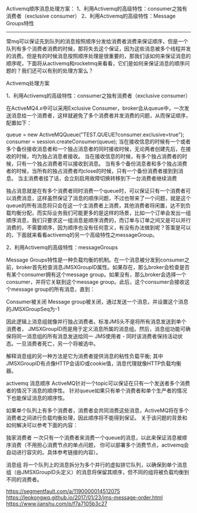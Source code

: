 Activemq顺序消息处理方案：
1、利用Activemq的高级特性：consumer之独有消费者（exclusive consumer）
2、利用Activemq的高级特性：Message Groups特性

---------------------------------------------------------------------------------------------------------------------
常mq可以保证先到队列的消息按照顺序分发给消费者消费来保证顺序，但是一个队列有多个消费者消费的时候，那将失去这个保证，因为这些消息被多个线程并发的消费。但是有的时候消息按照顺序处理是很重要的，那我们该如何来保证消息的顺序呢，下面将从activemq和rocketmq来看看，它们是如何来保证消息的顺序问题的？我们还可以有别的处理方案么？

Activemq处理方案

1、利用Activemq的高级特性：consumer之独有消费者（exclusive consumer）

在ActiveMQ4.x中可以采用Exclusive Consumer，broker会从queue中，一次发送消息给一个消费者，这样就避免了多个消费者并发消费的问题，从而保证顺序，配置如下：

queue = new ActiveMQQueue("TEST.QUEUE?consumer.exclusive=true");
consumer = session.createConsumer(queue);
当在接收信息的时候有一个或者多个备份接收消息者和一个独占消息者的同时接收时候，无论两者创建先后，在接收的时候，均为独占消息者接收。
当在接收信息的时候，有多个独占消费者的时候，只有一个独占消费者可以接收到消息。
当有多个备份消息者和多个独占消费者的时候，当所有的独占消费者均close的时候，只有一个备份消费者接到到消息。
当主消费者挂了话，会立刻启用故障切换转移到下一台消费者继续消费

独占消息就是在有多个消费者同时消费一个queue时，可以保证只有一个消费者可以消费消息，这样虽然保证了消息的顺序问题，不过也带来了一个问题，就是这个queue的所有消息将只会在这一个主消费者上消费，其他消费者将闲置，达不到负载均衡分配，而实际业务我们可能更多的是这样的场景，比如一个订单会发出一组顺序消息，我们只要求这一组消息是顺序消费的，而订单与订单之间又是可以并行消费的，不需要顺序，因为顺序也没有任何意义，有没有办法做到呢？答案是可以的，下面就来看看activemq的另一个高级特性之messageGroup。




2、利用Activemq的高级特性：messageGroups

Message Groups特性是一种负载均衡的机制。在一个消息被分发到consumer之前，broker首先检查消息JMSXGroupID属性。如果存在，那么broker会检查是否有某个consumer拥有这个message group。如果没有，那么broker会选择一个consumer，并将它关联到这个message group。此后，这个consumer会接收这个message group的所有消息，直到：

Consumer被关闭
Message group被关闭，通过发送一个消息，并设置这个消息的JMSXGroupSeq为-1

因此逻辑上消息组就像并行独占消费者。标准JMS头不是将所有消息发送到单个消费者，  JMSXGroupID而是用于定义消息所属的消息组。然后，消息组功能可确保将同一消息组的所有消息发送给同一 JMS使用者 - 同时该消费者保持活动状态。一旦消费者死亡，另一个将被选中。

解释消息组的另一种方法是它为消费者提供消息的粘性负载平衡; 其中  JMSXGroupID有点像HTTP会话ID或cookie值，消息代理就像HTTP负载均衡器。


activemq 消息顺序
ActiveMQ针对一个topic可以保证在只有一个发送者多个消费者的情况下消息的顺序性。 针对queue如果只有单个消费者和单个生产者的情况下也能保证消息的顺序性。

如果单个队列上有多个消费者，消费者会共同消费这些消息，ActiveMQ将在多个消费者之间进行负载均衡处理，因此顺序将不能得到保证。 关于该问题的背景和如何解决可以参考下面的内容：

独家消费者 一次只有一个消费者来消费一个queue的消息，以此来保证消息被顺序消费（不用担心消费节点的单点问题， 你可以部署多个消费节点，activemq会自动进行容灾的。具体参考链接的内容）。

消息组 将一个队列上的消息拆分为多个并行的虚拟排它队列，以确保到单个消息组（由JMSXGroupID头定义）的消息将保留其顺序，但不同的组将被负载均衡到不同的消费者。



https://segmentfault.com/a/1190000014512075
https://leokongwq.github.io/2017/01/23/jms-message-order.html
https://www.jianshu.com/p/f7a7105b3c27






